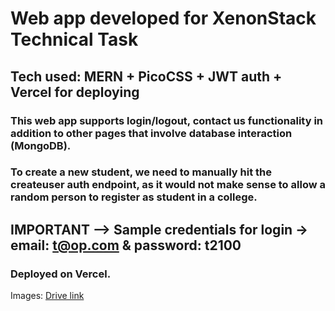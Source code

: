 # Web app developed for XenonStack Technical Task

## Tech used: MERN + PicoCSS + JWT auth + Vercel for deploying

### This web app supports login/logout, contact us functionality in addition to other pages that involve database interaction (MongoDB).

### To create a new student, we need to manually hit the createuser auth endpoint, as it would not make sense to allow a random person to register as student in a college.

## IMPORTANT --> Sample credentials for login -> email: t@op.com & password: t2100

### Deployed on Vercel.

Images: [Drive link](https://drive.google.com/drive/folders/1lwUNurocYCDzbrdl71NgvTQGLfAJXNyk)
